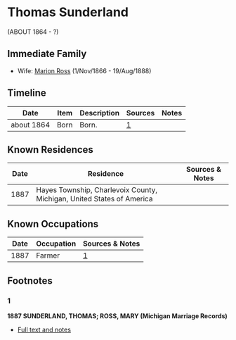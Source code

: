 ﻿---
layout: person
subject_key: i33156539
permalink: /people/i33156539
---

# Thomas Sunderland
(ABOUT 1864 - ?)

## Immediate Family

* Wife: [Marion Ross](./@75416110@-marion-ross-b1866-11-1-d1888-8-19.md) (1/Nov/1866 - 19/Aug/1888)

## Timeline

Date | Item | Description | Sources | Notes
---|---|---|---|---
about 1864 | Born | Born. | [1](#1) | 

## Known Residences

Date | Residence | Sources & Notes
---|---|---
1887 | Hayes Township, Charlevoix County, Michigan, United States of America | 

## Known Occupations

Date | Occupation | Sources & Notes
---|---|---
1887 | Farmer | [1](#1)

## Footnotes

### 1

**1887 SUNDERLAND, THOMAS; ROSS, MARY (Michigan Marriage Records)**

* [Full text and notes](../sources/@24318443@-1887-sunderland,-thomas;-ross,-mary-michigan-marriage-records-.md)

